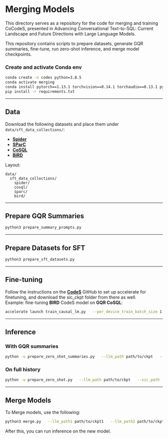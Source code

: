 # Merging Models

This directory serves as a repository for the code for merging and training CoCodeS, presented in Advancing Conversational Text-to-SQL: Current Landscape and Future Directions with Large Language Models.

This repository contains scripts to prepare datasets, generate GQR summaries, fine-tune, run zero-shot inference, and merge model checkpoints.

### Create and activate Conda env

```bash
conda create -n codes python=3.8.5
conda activate merging
conda install pytorch==1.13.1 torchvision==0.14.1 torchaudio==0.13.1 pytorch-cuda=11.7 -c pytorch -c nvidia
pip install -r requirements.txt
```

---

## Data

Download the following datasets and place them under `data/sft_data_collections/`:

- [**Spider**](https://yale-lily.github.io/spider)
- [**SParC**](https://yale-lily.github.io/sparc)
- [**CoSQL**](https://yale-lily.github.io/cosql)
- [**BIRD**](https://bird-bench.github.io/)

Layout:

```
data/
  sft_data_collections/
    spider/
    cosql/
    sparc/
    bird/
```

---

## Prepare GQR Summaries

```bash
python3 prepare_summary_prompts.py
```

---

## Prepare Datasets for SFT

```bash
python3 prepare_sft_datasets.py
```

---

## Fine-tuning

Follow the instructions on the [**CodeS**](https://github.com/RUCKBReasoning/codes) GitHub to set up accelerate for finetuning, and download the sic_ckpt folder from there as well.  
Example: fine-tuning **BIRD** CodeS model on **GQR CoSQL**:

```bash
accelerate launch train_causal_lm.py   --per_device_train_batch_size 1   --block_size 4096   --seed 42   --pretrained_model_name_or_path seeklhy/codes-7b-bird   --epochs 4   --lr 5e-6   --warmup_ratio 0.05   --checkpointing_steps 100000   --tensorboard_log_dir ./train_logs/codes-7b-spider-cosql-bird   --mode sft   --output_ckpt_dir ./ckpts/codes-7b-bird-cosql-gqr   --text2sql_data_dir ./data/sft_cosql_train_gpt.json   --table_num 6   --column_num 10
```

---

## Inference

### With GQR summaries

```bash
python -u prepare_zero_shot_summaries.py   --llm_path path/to/ckpt   --sic_path ./sic_ckpts/sic_spider   --table_num 6   --column_num 10   --max_tokens 4096   --max_new_tokens 256   --output_path results.txt
```

### On full history

```bash
python -u prepare_zero_shot.py   --llm_path path/to/ckpt   --sic_path ./sic_ckpts/sic_spider   --table_num 6   --column_num 10   --max_tokens 4096   --max_new_tokens 256   --output_path results.txt
```

---

## Merge Models


To Merge models, use the following:
```bash
python3 merge.py   --llm_path1 path/to/ckpt1   --llm_path2 path/to/ckpt2   --save_path path/to/ckpt_merged
```
After this, you can run inference on the new model.
